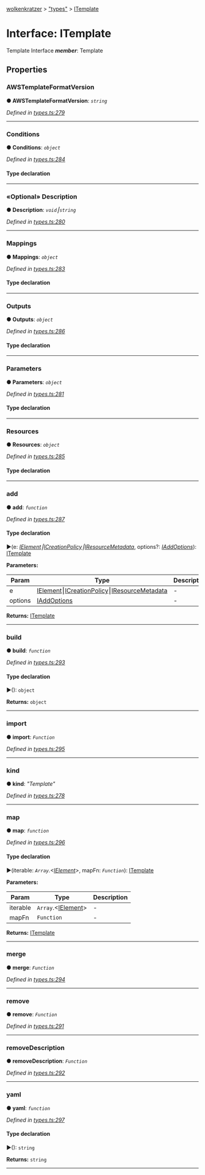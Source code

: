 [wolkenkratzer](../README.md) > ["types"](../modules/_types_.md) > [ITemplate](../interfaces/_types_.itemplate.md)



# Interface: ITemplate


Template Interface
*__member__*: Template



## Properties
<a id="awstemplateformatversion"></a>

###  AWSTemplateFormatVersion

**●  AWSTemplateFormatVersion**:  *`string`* 

*Defined in [types.ts:279](https://github.com/arminhammer/wolkenkratzer/blob/77659cc/src/types.ts#L279)*





___

<a id="conditions"></a>

###  Conditions

**●  Conditions**:  *`object`* 

*Defined in [types.ts:284](https://github.com/arminhammer/wolkenkratzer/blob/77659cc/src/types.ts#L284)*


#### Type declaration


[s: `string`]: [ICondition](_types_.icondition.md)






___

<a id="description"></a>

### «Optional» Description

**●  Description**:  *`void`⎮`string`* 

*Defined in [types.ts:280](https://github.com/arminhammer/wolkenkratzer/blob/77659cc/src/types.ts#L280)*





___

<a id="mappings"></a>

###  Mappings

**●  Mappings**:  *`object`* 

*Defined in [types.ts:283](https://github.com/arminhammer/wolkenkratzer/blob/77659cc/src/types.ts#L283)*


#### Type declaration


[s: `string`]: [IMapping](_types_.imapping.md)






___

<a id="outputs"></a>

###  Outputs

**●  Outputs**:  *`object`* 

*Defined in [types.ts:286](https://github.com/arminhammer/wolkenkratzer/blob/77659cc/src/types.ts#L286)*


#### Type declaration


[s: `string`]: [IOutput](_types_.ioutput.md)






___

<a id="parameters"></a>

###  Parameters

**●  Parameters**:  *`object`* 

*Defined in [types.ts:281](https://github.com/arminhammer/wolkenkratzer/blob/77659cc/src/types.ts#L281)*


#### Type declaration


[s: `string`]: [IParameter](_types_.iparameter.md)






___

<a id="resources"></a>

###  Resources

**●  Resources**:  *`object`* 

*Defined in [types.ts:285](https://github.com/arminhammer/wolkenkratzer/blob/77659cc/src/types.ts#L285)*


#### Type declaration


[s: `string`]: [IResource](_types_.iresource.md)






___

<a id="add"></a>

###  add

**●  add**:  *`function`* 

*Defined in [types.ts:287](https://github.com/arminhammer/wolkenkratzer/blob/77659cc/src/types.ts#L287)*


#### Type declaration
►(e: *[IElement](../modules/_types_.md#ielement)⎮[ICreationPolicy](_types_.icreationpolicy.md)⎮[IResourceMetadata](_types_.iresourcemetadata.md)*, options?: *[IAddOptions](_types_.iaddoptions.md)*): [ITemplate](_types_.itemplate.md)



**Parameters:**

| Param | Type | Description |
| ------ | ------ | ------ |
| e | [IElement](../modules/_types_.md#ielement)⎮[ICreationPolicy](_types_.icreationpolicy.md)⎮[IResourceMetadata](_types_.iresourcemetadata.md)   |  - |
| options | [IAddOptions](_types_.iaddoptions.md)   |  - |





**Returns:** [ITemplate](_types_.itemplate.md)






___

<a id="build"></a>

###  build

**●  build**:  *`function`* 

*Defined in [types.ts:293](https://github.com/arminhammer/wolkenkratzer/blob/77659cc/src/types.ts#L293)*


#### Type declaration
►(): `object`





**Returns:** `object`






___

<a id="import"></a>

###  import

**●  import**:  *`Function`* 

*Defined in [types.ts:295](https://github.com/arminhammer/wolkenkratzer/blob/77659cc/src/types.ts#L295)*





___

<a id="kind"></a>

###  kind

**●  kind**:  *"Template"* 

*Defined in [types.ts:278](https://github.com/arminhammer/wolkenkratzer/blob/77659cc/src/types.ts#L278)*





___

<a id="map"></a>

###  map

**●  map**:  *`function`* 

*Defined in [types.ts:296](https://github.com/arminhammer/wolkenkratzer/blob/77659cc/src/types.ts#L296)*


#### Type declaration
►(iterable: *`Array`.<[IElement](../modules/_types_.md#ielement)>*, mapFn: *`Function`*): [ITemplate](_types_.itemplate.md)



**Parameters:**

| Param | Type | Description |
| ------ | ------ | ------ |
| iterable | `Array`.<[IElement](../modules/_types_.md#ielement)>   |  - |
| mapFn | `Function`   |  - |





**Returns:** [ITemplate](_types_.itemplate.md)






___

<a id="merge"></a>

###  merge

**●  merge**:  *`Function`* 

*Defined in [types.ts:294](https://github.com/arminhammer/wolkenkratzer/blob/77659cc/src/types.ts#L294)*





___

<a id="remove"></a>

###  remove

**●  remove**:  *`Function`* 

*Defined in [types.ts:291](https://github.com/arminhammer/wolkenkratzer/blob/77659cc/src/types.ts#L291)*





___

<a id="removedescription"></a>

###  removeDescription

**●  removeDescription**:  *`Function`* 

*Defined in [types.ts:292](https://github.com/arminhammer/wolkenkratzer/blob/77659cc/src/types.ts#L292)*





___

<a id="yaml"></a>

###  yaml

**●  yaml**:  *`function`* 

*Defined in [types.ts:297](https://github.com/arminhammer/wolkenkratzer/blob/77659cc/src/types.ts#L297)*


#### Type declaration
►(): `string`





**Returns:** `string`






___


